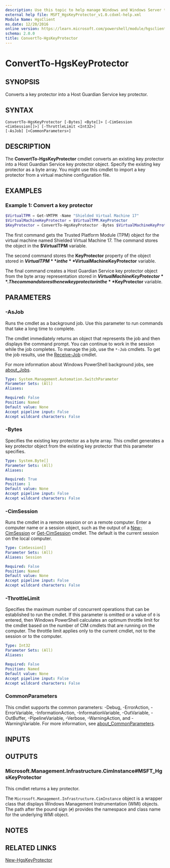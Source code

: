 ```yaml
---
description: Use this topic to help manage Windows and Windows Server technologies with Windows PowerShell.
external help file: MSFT_HgsKeyProtector_v1.0.cdxml-help.xml
Module Name: HgsClient
ms.date: 12/20/2016
online version: https://learn.microsoft.com/powershell/module/hgsclient/convertto-hgskeyprotector?view=windowsserver2022-ps&wt.mc_id=ps-gethelp
schema: 2.0.0
title: ConvertTo-HgsKeyProtector
---
```


# ConvertTo-HgsKeyProtector

## SYNOPSIS
Converts a key protector into a Host Guardian Service key protector.

## SYNTAX

```
ConvertTo-HgsKeyProtector [-Bytes] <Byte[]> [-CimSession <CimSession[]>] [-ThrottleLimit <Int32>]
[-AsJob] [<CommonParameters>]
```

## DESCRIPTION

The **ConvertTo-HgsKeyProtector** cmdlet converts an existing key protector into a Host Guardian
Service key protector object. Specify the existing key protector as a byte array. You might use this
cmdlet to import a key protector from a virtual machine configuration file.

## EXAMPLES

### Example 1: Convert a key protector

```powershell
$VirtualTPM = Get-VMTPM -Name "Shielded Virtual Machine 17"
$VirtualMachineKeyProtector = $VirtualTPM.KeyProtector
$KeyProtector = ConvertTo-HgsKeyProtector -Bytes $VirtualMachineKeyProtector
```

The first command gets the Trusted Platform Module (TPM) object for the virtual machine named
Shielded Virtual Machine 17. The command stores the object in the **$VirtualTPM** variable.

The second command stores the **KeyProtector** property of the object stored in **$VirtualTPM** in
the **$VirtualMachineKeyProtector** variable.

The final command creates a Host Guardian Service key protector object from the byte array
representation stored in **$VirtualMachineKeyProtector**. The command stores the new key protector
in the **$KeyProtector** variable.

## PARAMETERS

### -AsJob

Runs the cmdlet as a background job. Use this parameter to run commands that take a long time to
complete.

The cmdlet immediately returns an object that represents the job and then displays the command
prompt. You can continue to work in the session while the job completes. To manage the job, use the
`*-Job` cmdlets. To get the job results, use the
[Receive-Job](https://go.microsoft.com/fwlink/?LinkID=113372) cmdlet.

For more information about Windows PowerShell background jobs, see
[about_Jobs](https://go.microsoft.com/fwlink/?LinkID=113251).

```yaml
Type: System.Management.Automation.SwitchParameter
Parameter Sets: (All)
Aliases:

Required: False
Position: Named
Default value: None
Accept pipeline input: False
Accept wildcard characters: False
```

### -Bytes

Specifies the existing key protector as a byte array. This cmdlet generates a key protector object
from the existing key protector that this parameter specifies.

```yaml
Type: System.Byte[]
Parameter Sets: (All)
Aliases:

Required: True
Position: 1
Default value: None
Accept pipeline input: False
Accept wildcard characters: False
```

### -CimSession

Runs the cmdlet in a remote session or on a remote computer. Enter a computer name or a session
object, such as the output of a [New-CimSession](https://go.microsoft.com/fwlink/p/?LinkId=227967)
or [Get-CimSession](https://go.microsoft.com/fwlink/p/?LinkId=227966) cmdlet. The default is the
current session on the local computer.

```yaml
Type: CimSession[]
Parameter Sets: (All)
Aliases: Session

Required: False
Position: Named
Default value: None
Accept pipeline input: False
Accept wildcard characters: False
```

### -ThrottleLimit

Specifies the maximum number of concurrent operations that can be established to run the cmdlet. If
this parameter is omitted or a value of `0` is entered, then Windows PowerShell calculates an
optimum throttle limit for the cmdlet based on the number of CIM cmdlets that are running on the
computer. The throttle limit applies only to the current cmdlet, not to the session or to the
computer.

```yaml
Type: Int32
Parameter Sets: (All)
Aliases:

Required: False
Position: Named
Default value: None
Accept pipeline input: False
Accept wildcard characters: False
```

### CommonParameters

This cmdlet supports the common parameters: -Debug, -ErrorAction, -ErrorVariable,
-InformationAction, -InformationVariable, -OutVariable, -OutBuffer, -PipelineVariable, -Verbose,
-WarningAction, and -WarningVariable. For more information, see
[about_CommonParameters](http://go.microsoft.com/fwlink/?LinkID=113216).

## INPUTS

## OUTPUTS

### Microsoft.Management.Infrastructure.CimInstance#MSFT_HgsKeyProtector

This cmdlet returns a key protector.

The `Microsoft.Management.Infrastructure.CimInstance` object is a wrapper class that displays
Windows Management Instrumentation (WMI) objects. The path after the pound sign (`#`) provides the
namespace and class name for the underlying WMI object.

## NOTES

## RELATED LINKS

[New-HgsKeyProtector](./New-HgsKeyProtector.md)
